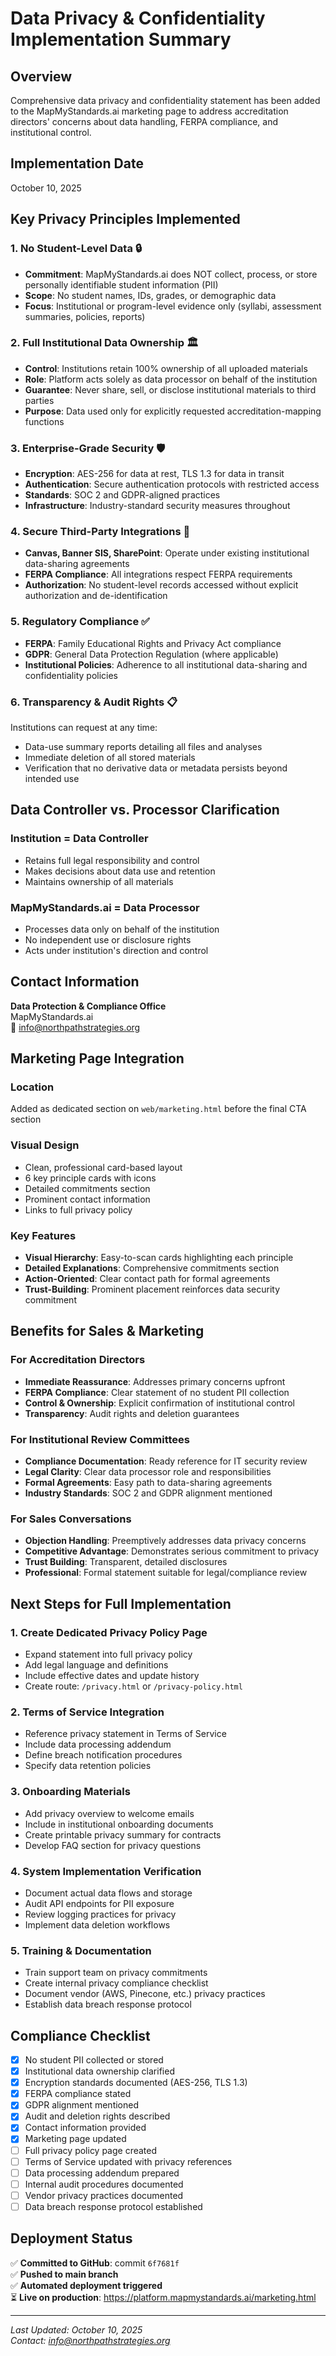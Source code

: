 # Data Privacy & Confidentiality Implementation Summary

## Overview
Comprehensive data privacy and confidentiality statement has been added to the MapMyStandards.ai marketing page to address accreditation directors' concerns about data handling, FERPA compliance, and institutional control.

## Implementation Date
October 10, 2025

## Key Privacy Principles Implemented

### 1. **No Student-Level Data** 🔒
- **Commitment**: MapMyStandards.ai does NOT collect, process, or store personally identifiable student information (PII)
- **Scope**: No student names, IDs, grades, or demographic data
- **Focus**: Institutional or program-level evidence only (syllabi, assessment summaries, policies, reports)

### 2. **Full Institutional Data Ownership** 🏛️
- **Control**: Institutions retain 100% ownership of all uploaded materials
- **Role**: Platform acts solely as data processor on behalf of the institution
- **Guarantee**: Never share, sell, or disclose institutional materials to third parties
- **Purpose**: Data used only for explicitly requested accreditation-mapping functions

### 3. **Enterprise-Grade Security** 🛡️
- **Encryption**: AES-256 for data at rest, TLS 1.3 for data in transit
- **Authentication**: Secure authentication protocols with restricted access
- **Standards**: SOC 2 and GDPR-aligned practices
- **Infrastructure**: Industry-standard security measures throughout

### 4. **Secure Third-Party Integrations** 🔌
- **Canvas, Banner SIS, SharePoint**: Operate under existing institutional data-sharing agreements
- **FERPA Compliance**: All integrations respect FERPA requirements
- **Authorization**: No student-level records accessed without explicit authorization and de-identification

### 5. **Regulatory Compliance** ✅
- **FERPA**: Family Educational Rights and Privacy Act compliance
- **GDPR**: General Data Protection Regulation (where applicable)
- **Institutional Policies**: Adherence to all institutional data-sharing and confidentiality policies

### 6. **Transparency & Audit Rights** 📋
Institutions can request at any time:
- Data-use summary reports detailing all files and analyses
- Immediate deletion of all stored materials
- Verification that no derivative data or metadata persists beyond intended use

## Data Controller vs. Processor Clarification

### Institution = Data Controller
- Retains full legal responsibility and control
- Makes decisions about data use and retention
- Maintains ownership of all materials

### MapMyStandards.ai = Data Processor
- Processes data only on behalf of the institution
- No independent use or disclosure rights
- Acts under institution's direction and control

## Contact Information

**Data Protection & Compliance Office**  
MapMyStandards.ai  
📧 info@northpathstrategies.org

## Marketing Page Integration

### Location
Added as dedicated section on `web/marketing.html` before the final CTA section

### Visual Design
- Clean, professional card-based layout
- 6 key principle cards with icons
- Detailed commitments section
- Prominent contact information
- Links to full privacy policy

### Key Features
- **Visual Hierarchy**: Easy-to-scan cards highlighting each principle
- **Detailed Explanations**: Comprehensive commitments section
- **Action-Oriented**: Clear contact path for formal agreements
- **Trust-Building**: Prominent placement reinforces data security commitment

## Benefits for Sales & Marketing

### For Accreditation Directors
- **Immediate Reassurance**: Addresses primary concerns upfront
- **FERPA Compliance**: Clear statement of no student PII collection
- **Control & Ownership**: Explicit confirmation of institutional control
- **Transparency**: Audit rights and deletion guarantees

### For Institutional Review Committees
- **Compliance Documentation**: Ready reference for IT security review
- **Legal Clarity**: Clear data processor role and responsibilities
- **Formal Agreements**: Easy path to data-sharing agreements
- **Industry Standards**: SOC 2 and GDPR alignment mentioned

### For Sales Conversations
- **Objection Handling**: Preemptively addresses data privacy concerns
- **Competitive Advantage**: Demonstrates serious commitment to privacy
- **Trust Building**: Transparent, detailed disclosures
- **Professional**: Formal statement suitable for legal/compliance review

## Next Steps for Full Implementation

### 1. Create Dedicated Privacy Policy Page
- Expand statement into full privacy policy
- Add legal language and definitions
- Include effective dates and update history
- Create route: `/privacy.html` or `/privacy-policy.html`

### 2. Terms of Service Integration
- Reference privacy statement in Terms of Service
- Include data processing addendum
- Define breach notification procedures
- Specify data retention policies

### 3. Onboarding Materials
- Add privacy overview to welcome emails
- Include in institutional onboarding documents
- Create printable privacy summary for contracts
- Develop FAQ section for privacy questions

### 4. System Implementation Verification
- Document actual data flows and storage
- Audit API endpoints for PII exposure
- Review logging practices for privacy
- Implement data deletion workflows

### 5. Training & Documentation
- Train support team on privacy commitments
- Create internal privacy compliance checklist
- Document vendor (AWS, Pinecone, etc.) privacy practices
- Establish data breach response protocol

## Compliance Checklist

- [x] No student PII collected or stored
- [x] Institutional data ownership clarified
- [x] Encryption standards documented (AES-256, TLS 1.3)
- [x] FERPA compliance stated
- [x] GDPR alignment mentioned
- [x] Audit and deletion rights described
- [x] Contact information provided
- [x] Marketing page updated
- [ ] Full privacy policy page created
- [ ] Terms of Service updated with privacy references
- [ ] Data processing addendum prepared
- [ ] Internal audit procedures documented
- [ ] Vendor privacy practices documented
- [ ] Data breach response protocol established

## Deployment Status

✅ **Committed to GitHub**: commit `6f7681f`  
✅ **Pushed to main branch**  
✅ **Automated deployment triggered**  
⏳ **Live on production**: https://platform.mapmystandards.ai/marketing.html

---

*Last Updated: October 10, 2025*  
*Contact: info@northpathstrategies.org*

